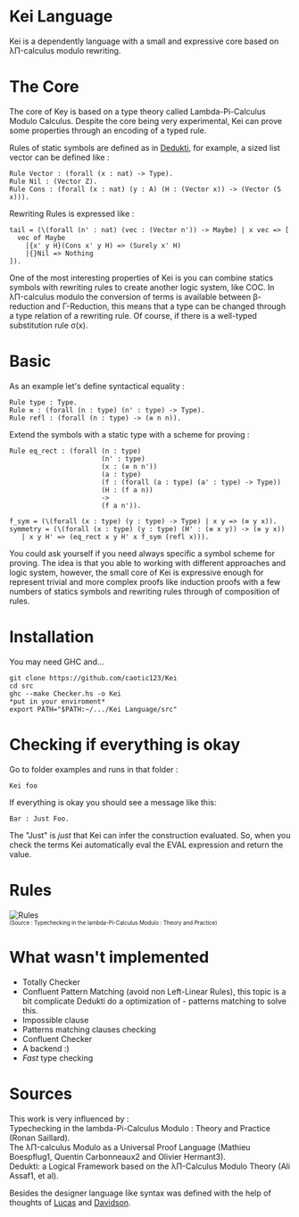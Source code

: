 # Kei Language

Kei is a dependently language with a small and expressive core based on λΠ-calculus modulo rewriting.
# The Core
The core of Key is based on a type theory called Lambda-Pi-Calculus Modulo Calculus. Despite the core being very experimental, Kei can prove
some properties through an encoding of a typed rule.

Rules of static symbols are defined as in [Dedukti](https://github.com/Deducteam/Dedukti), for example, a sized list vector can be defined like :

```
Rule Vector : (forall (x : nat) -> Type).
Rule Nil : (Vector Z).
Rule Cons : (forall (x : nat) (y : A) (H : (Vector x)) -> (Vector (S x))).
```

Rewriting Rules is expressed like :

```
tail = (\(forall (n' : nat) (vec : (Vector n')) -> Maybe) | x vec => [
  vec of Maybe
    |{x' y H}(Cons x' y H) => (Surely x' H)
    |{}Nil => Nothing
]).
```


One of the most interesting properties of Kei is you can combine statics symbols with rewriting rules to create another logic system, like COC. In λΠ-calculus modulo the conversion of terms is available between β-reduction and Γ-Reduction, this means that a type can be changed through a type relation of a rewriting rule. Of course, if there is a well-typed substitution rule σ(x). 

# Basic

As an example let's define syntactical equality :

```
Rule type : Type.
Rule ≡ : (forall (n : type) (n' : type) -> Type).
Rule refl : (forall (n : type) -> (≡ n n)).
```

Extend the symbols with a static type with a scheme for proving :
```
Rule eq_rect : (forall (n : type)
                       (n' : type)
                       (x : (≡ n n'))
                       (a : type)
                       (f : (forall (a : type) (a' : type) -> Type))
                       (H : (f a n))
                       ->
                       (f a n')).   

f_sym = (\(forall (x : type) (y : type) -> Type) | x y => (≡ y x)).
symmetry = (\(forall (x : type) (y : type) (H' : (≡ x y)) -> (≡ y x)) 
   | x y H' => (eq_rect x y H' x f_sym (refl x))).
```

You could ask yourself if you need always specific a symbol scheme for proving. The idea is that you able to working
with different approaches and logic system, however, the small core of Kei is expressive enough for represent trivial and more complex proofs like induction proofs with a few numbers of statics symbols and rewriting rules through of composition of rules.


# Installation

You may need GHC and...
```
git clone https://github.com/caotic123/Kei
cd src
ghc --make Checker.hs -o Kei
*put in your enviroment* 
export PATH="$PATH:~/.../Kei Language/src"
```

# Checking if everything is okay

Go to folder examples and runs in that folder :

```
Kei foo
```

If everything is okay you should see a message like this:

```
Bar : Just Foo.
```
The "Just" is *just* that Kei can infer the construction evaluated. So, when you check the terms Kei automatically eval the EVAL expression and return the value.

# Rules

![Rules](https://i.imgur.com/zdBnyGI.jpg)  
<sub><sup> (Source : Typechecking in the lambda-Pi-Calculus Modulo : Theory and Practice) </sub> </sub>

# What wasn't implemented

- Totally Checker
- Confluent Pattern Matching (avoid non Left-Linear Rules), this topic is a bit complicate Dedukti do a optimization of -  patterns matching to solve this.
- Impossible clause
- Patterns matching clauses checking
- Confluent Checker
- A backend :)
- *Fast* type checking


# Sources

This work is very influenced by :  
Typechecking in the lambda-Pi-Calculus Modulo : Theory and Practice (Ronan Saillard).  
The λΠ-calculus Modulo as a Universal Proof Language (Mathieu Boespflug1, Quentin Carbonneaux2 and Olivier Hermant3).  
Dedukti: a Logical Framework based on the λΠ-Calculus Modulo Theory (Ali Assaf1, et al).  

Besides the designer language like syntax was defined with the help of thoughts of [Lucas](https://github.com/luksamuk) and [Davidson](https://github.com/davidsonbrsilva).


```
